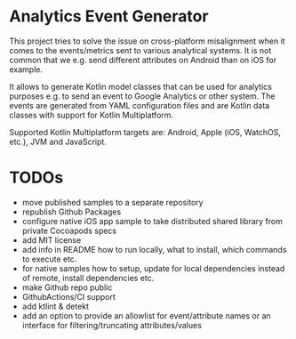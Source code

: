 # Analytics Event Generator

This project tries to solve the issue on cross-platform misalignment when it comes to the events/metrics sent to various analytical systems.
It is not common that we e.g. send different attributes on Android than on iOS for example.

It allows to generate Kotlin model classes that can be used for analytics purposes e.g. to send
an event to Google Analytics or other system. The events are generated from YAML configuration files
and are Kotlin data classes with support for Kotlin Multiplatform.

Supported Kotlin Multiplatform targets are: Android, Apple (iOS, WatchOS, etc.), JVM and JavaScript.

# TODOs

- move published samples to a separate repository
- republish Github Packages
- configure native iOS app sample to take distributed shared library from private Cocoapods specs
- add MIT license
- add info in README how to run locally, what to install, which commands to execute etc.
- for native samples how to setup, update for local dependencies instead of remote, install dependencies etc.
- make Github repo public
- GithubActions/CI support
- add ktlint & detekt
- add an option to provide an allowlist for event/attribute names or an interface for filtering/truncating attributes/values
